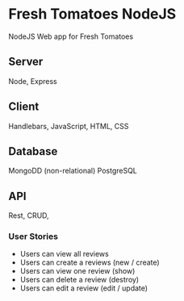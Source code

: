 # Fresh Tomatoes NodeJS #
NodeJS Web app for Fresh Tomatoes

## Server ##
Node, Express

## Client ##
Handlebars, JavaScript, HTML, CSS

## Database ##
MongoDD (non-relational)
PostgreSQL

## API ##
Rest, CRUD, 

### User Stories ###
- Users can view all reviews
- Users can create a reviews (new / create)
- Users can view one review (show)
- Users can delete a review (destroy)
- Users can edit a review (edit / update)

